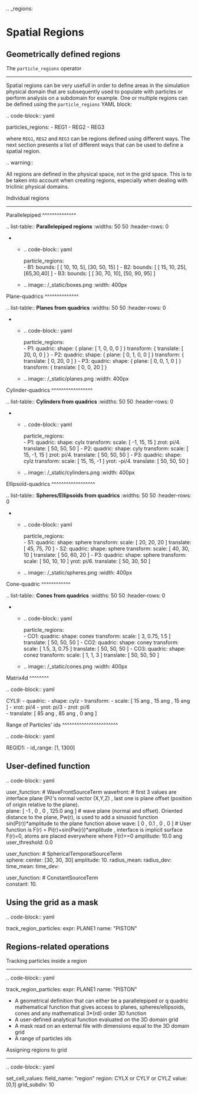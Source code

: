 .. _regions:

Spatial Regions
===============

Geometrically defined regions
-----------------------------

The ``particle_regions`` operator
*********************************

Spatial regions can be very usefull in order to define areas in the simulation physical domain that are subsequently used to populate with particles or perform analysis on a subdomain for example. One or multiple regions can be defined using the ``particle_regions`` YAML block:

.. code-block:: yaml
                
   particles_regions:
     - REG1
     - REG2
     - REG3

where ``REG1``, ``REG2`` and ``REG3`` can be regions defined using different ways. The next section presents a list of different ways that can be used to define a spatial region.

.. warning::

   All regions are defined in the physical space, not in the grid space. This is to be taken into account when creating regions, especially when dealing with triclinic physical domains.

Individual regions
******************
   
Parallelepiped
^^^^^^^^^^^^^^

.. list-table:: **Parallelepiped regions** 
   :widths: 50 50
   :header-rows: 0

   * - .. code-block:: yaml

          particle_regions:  
            - B1:
                bounds: [ [ 10, 10, 5], [30, 50, 15] ]
            - B2:
                bounds: [ [ 15, 10, 25], [65,30,40] ]
            - B3:
                bounds: [ [ 30, 70, 10], [50, 90, 95] ]
     - .. image:: /_static/boxes.png
         :width: 400px

Plane-quadrics
^^^^^^^^^^^^^^

.. list-table:: **Planes from quadrics** 
   :widths: 50 50
   :header-rows: 0

   * - .. code-block:: yaml
             
          particle_regions:  
            - P1:
                quadric:
                  shape: { plane: [ 1, 0, 0, 0 ] }
                  transform: { translate: [ 20, 0, 0 ] }
            - P2:
                quadric:
                  shape: { plane: [ 0, 1, 0, 0 ] }
                  transform: { translate: [ 0, 20, 0 ] }
            - P3:
                quadric:
                  shape: { plane: [ 0, 0, 1, 0 ] }
                  transform: { translate: [ 0, 0, 20 ] }
     - .. image:: /_static/planes.png
         :width: 400px

Cylinder-quadrics
^^^^^^^^^^^^^^^^^

.. list-table:: **Cylinders from quadrics**
   :widths: 50 50
   :header-rows: 0

   * - .. code-block:: yaml
             
          particle_regions:  
            - P1:
                quadric:
                  shape: cylx
                  transform:
                    scale: [ -1, 15, 15 ]
                    zrot: pi/4.
                    translate: [ 50, 50, 50 ]
            - P2:
                quadric:
                  shape: cyly
                  transform:
                    scale: [ 15, -1, 15 ]
                    zrot: pi/4.
                    translate: [ 50, 50, 50 ]
            - P3:
                quadric:
                  shape: cylz
                  transform:
                    scale: [ 15, 15, -1 ]
                    yrot: -pi/4.
                    translate: [ 50, 50, 50 ]
     - .. image:: /_static/cylinders.png
         :width: 400px

Ellipsoïd-quadrics
^^^^^^^^^^^^^^^^^^

.. list-table:: **Spheres/Ellipsoids from quadrics**
   :widths: 50 50
   :header-rows: 0

   * - .. code-block:: yaml
             
          particle_regions:  
            - S1:
                quadric:
                  shape: sphere
                  transform:
                    scale: [ 20, 20, 20 ]
                    translate: [ 45, 75, 70 ]
            - S2:
                quadric:
                  shape: sphere
                  transform:
                    scale: [ 40, 30, 10 ]
                    translate: [ 50, 60, 20 ]
            - P3:
                quadric:
                  shape: sphere
                  transform:
                    scale: [ 50, 10, 10 ]
                    yrot: pi/6.
                    translate: [ 50, 30, 50 ]
     - .. image:: /_static/spheres.png
         :width: 400px

Cone-quadric
^^^^^^^^^^^^

.. list-table:: **Cones from quadrics**
   :widths: 50 50
   :header-rows: 0

   * - .. code-block:: yaml
             
          particle_regions:  
            - CO1:
                quadric:
                  shape: conex
                  transform:
                    scale: [ 3, 0.75, 1.5 ]
                    translate: [ 50, 50, 50 ]
            - CO2:
                quadric:
                  shape: coney
                  transform:
                    scale: [ 1.5, 3, 0.75 ]
                    translate: [ 50, 50, 50 ]
            - CO3:
                quadric:
                  shape: conez
                  transform:
                    scale: [ 1, 1, 3 ]
                    translate: [ 50, 50, 50 ]
     - .. image:: /_static/cones.png
         :width: 400px

Matrix4d
^^^^^^^^

.. code-block:: yaml

   CYL9:
     - quadric:
         - shape: cylz
         - transform:
             - scale: [ 15 ang , 15 ang , 15 ang ]
             - xrot: pi/4
             - yrot: pi/3
             - zrot: pi/6             
             - translate: [ 85 ang , 85 ang , 0 ang ]      

Range of Particles' ids
^^^^^^^^^^^^^^^^^^^^^^^

.. code-block:: yaml

   REGID1:
     - id_range: [1, 1300]
               
User-defined function
---------------------

.. code-block:: yaml

   user_function:
     # WaveFrontSourceTerm
     wavefront:
       # first 3 values are interface plane (Pi)'s normal vector (X,Y,Z) , last one is plane offset (position of origin relative to the plane).     
       plane: [ -1 , 0 , 0 , 125.0 ang ]
       # wave plane (normal and offset). Oriented distance to the plane, Pw(r), is used to add a sinusoid function sin(P(r))*amplitude to the plane function above
       wave: [ 0 , 0.1 , 0 , 0 ]
       # User function is F(r) = Pi(r)+sin(Pw(r))*amplitude , interface is implicit surface F(r)=0, atoms are placed everywhere where F(r)>=0
       amplitude: 10.0 ang
   user_threshold: 0.0

   user_function:
     # SphericalTemporalSourceTerm   
     sphere:
       center: [30, 30, 30]
       amplitude: 10.
       radius_mean:
       radius_dev:
       time_mean:
       time_dev:
       
   user_function:
     # ConstantSourceTerm   
     constant: 10.


Using the grid as a mask
------------------------

.. code-block:: yaml

   track_region_particles:
     expr: PLANE1
     name: "PISTON"

     
Regions-related operations
--------------------------

Tracking particles inside a region
**********************************

.. code-block:: yaml

   track_region_particles:
     expr: PLANE1
     name: "PISTON"

- A geometrical definition that can either be a parallelepiped or q quadric mathematical function that gives access to planes, spheres/ellipsoids, cones and any mathematical 3*{rd} order 3D function
- A user-defined analytical function evaluated on the 3D domain grid
- A mask read on an external file with dimensions equal to the 3D domain grid
- A range of particles ids

Assigning regions to grid
*************************

.. code-block:: yaml

   set_cell_values:
     field_name: "region"
     region: CYLX or CYLY or CYLZ
     value: [0,1]
     grid_subdiv: 10
